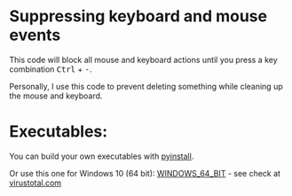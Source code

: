# Suppressing keyboard and mouse events

This code will block all mouse and keyboard actions until you press a key combination <kbd>Ctrl</kbd> + <kbd>-</kbd>.

Personally, I use this code to prevent deleting something while cleaning up the mouse and keyboard.

# Executables:
You can build your own executables with [pyinstall](https://pyinstaller.org/en/stable/).

Or use this one for Windows 10 (64 bit):
[WINDOWS_64_BIT](executables/Supress_input_WINDOWS_64_BIT.7z) - see check at [virustotal.com ](https://www.virustotal.com/gui/file/7e937c1bebfd55eaa5612721f8cb57a59df3f1b0a5b139cfeafaf09792cf913e?nocache=1) 
